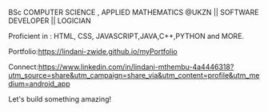 BSc COMPUTER SCIENCE , APPLIED  MATHEMATICS @UKZN ||
SOFTWARE DEVELOPER || LOGICIAN

Proficient in : HTML, CSS, JAVASCRIPT,JAVA,C++,PYTHON and MORE.

Portfolio:https://lindani-zwide.github.io/myPortfolio

Connect:https://www.linkedin.com/in/lindani-mthembu-4a4446318?utm_source=share&utm_campaign=share_via&utm_content=profile&utm_medium=android_app

Let's build something amazing!
